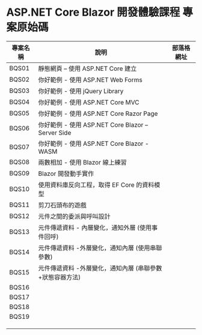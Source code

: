 # ASP.NET Core Blazor 開發體驗課程 專案原始碼

|專案名稱|說明|部落格網址|
|-|-|-|
|BQS01|靜態網頁 – 使用 ASP.NET Core 建立||
|BQS02|你好範例 - 使用 ASP.NET Web Forms||
|BQS03|你好範例 - 使用 jQuery Library||
|BQS04|你好範例 - 使用 ASP.NET Core MVC||
|BQS05|你好範例 - 使用 ASP.NET Core Razor Page||
|BQS06|你好範例 - 使用 ASP.NET Core Blazor – Server Side||
|BQS07|你好範例 - 使用 ASP.NET Core Blazor - WASM||
|BQS08|兩數相加 - 使用 Blazor 線上練習||
|BQS09|Blazor 開發動手實作||
|BQS10|使用資料庫反向工程，取得 EF Core 的資料模型||
|BQS11|剪刀石頭布的遊戲||
|BQS12|元件之間的委派與呼叫設計||
|BQS13|元件傳遞資料  - 內層變化，通知外層 (使用事件回呼)||
|BQS14|元件傳遞資料 -外層變化，通知內層 (使用串聯參數)||
|BQS15|元件傳遞資料 -外層變化，通知內層 (串聯參數+狀態容器方法)||
|BQS16|||
|BQS17|||
|BQS18|||
|BQS19|||
||||
||||
||||


